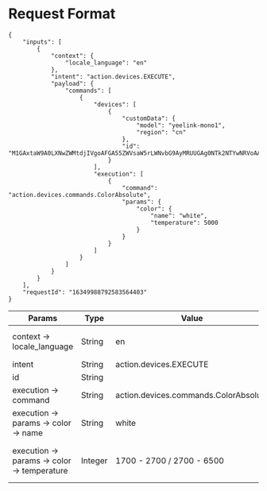 # Request Format

```
{
    "inputs": [
        {
            "context": {
                "locale_language": "en"
            }, 
            "intent": "action.devices.EXECUTE", 
            "payload": {
                "commands": [
                    {
                        "devices": [
                            {
                                "customData": { 
                                    "model": "yeelink-mono1", 
                                    "region": "cn"
                                }, 
                                "id": "M1GAxtaW9A0LXNwZWMtdjIVgoAFGA55ZWVsaW5rLWNvbG9AyMRUUGAg0NTk2NTYwNRVoAA"
                            }
                        ], 
                        "execution": [
                            {
                                "command": "action.devices.commands.ColorAbsolute", 
                                "params": {
                                    "color": {
                                        "name": "white", 
										"temperature": 5000
                                    }
                                }
                            }
                        ]
                    }
                ]
            }
        }
    ], 
    "requestId": "16349988792583564403"
}
```

| Params                                   | Type    | Value                                 | Remarks                            |
| ---------------------------------------- | ------- | ------------------------------------- | ---------------------------------- |
| context → locale_language                | String  | en                                    | Optional. Language code.           |
| intent                                   | String  | action.devices.EXECUTE                | Required.                          |
| id                                       | String  |                                       | Device ID                          |
| execution → command                      | String  | action.devices.commands.ColorAbsolute | Required.                          |
| execution → params → color → name        | String  | white                                 | Optional. Color name.              |
| execution → params → color → temperature | Integer | 1700 - 2700 / 2700 - 6500             | Required. Color temperature value. |